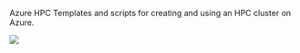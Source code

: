 Azure HPC
Templates and scripts for creating and using an HPC cluster on Azure.

<a href="https://portal.azure.com/#create/Microsoft.Template/uri/https%3A%2F%2Fraw.githubusercontent.com%2Fedwardsp%2Fazhpc%2Fhv2%2Fazuredeploy.json" target="_blank">
    <img src="http://azuredeploy.net/deploybutton.png" />
</a>
